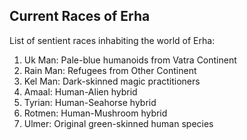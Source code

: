 ## Current Races of Erha

List of sentient races inhabiting the world of Erha:

1. Uk Man: Pale-blue humanoids from Vatra Continent
2. Rain Man: Refugees from Other Continent
3. Kel Man: Dark-skinned magic practitioners
4. Amaal: Human-Alien hybrid
5. Tyrian: Human-Seahorse hybrid
6. Rotmen: Human-Mushroom hybrid
7. Ulmer: Original green-skinned human species
